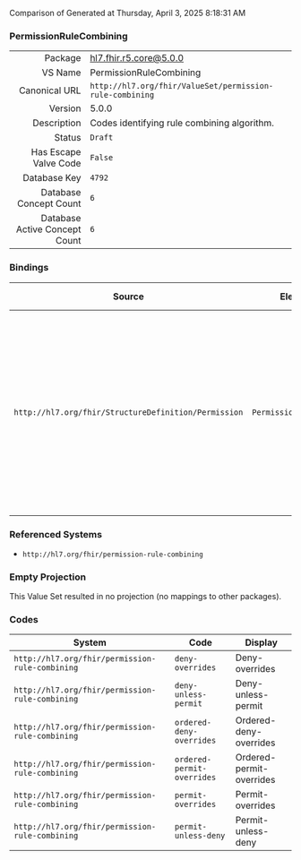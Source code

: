 Comparison of 
Generated at Thursday, April 3, 2025 8:18:31 AM

### PermissionRuleCombining

|      |     |
| ---: | --- |
| Package | hl7.fhir.r5.core@5.0.0 |
| VS Name | PermissionRuleCombining |
| Canonical URL | `http://hl7.org/fhir/ValueSet/permission-rule-combining` |
| Version | 5.0.0 |
| Description | Codes identifying rule combining algorithm. |
| Status | `Draft` |
| Has Escape Valve Code | `False` |
| Database Key | `4792` |
| Database Concept Count | `6` |
| Database Active Concept Count | `6` |
### Bindings

| Source | Element | Binding | Strength | Element Short |
| ------ | ------- | ------- | -------- | ------------- |
| `http://hl7.org/fhir/StructureDefinition/Permission` | `Permission.combining` | `http://hl7.org/fhir/ValueSet/permission-rule-combining\|5.0.0` | `Required` | deny-overrides \| permit-overrides \| ordered-deny-overrides \| ordered-permit-overrides \| deny-unless-permit \| permit-unless-deny |

### Referenced Systems

* `http://hl7.org/fhir/permission-rule-combining`
### Empty Projection

This Value Set resulted in no projection (no mappings to other packages).

### Codes

| System | Code | Display |
| ------ | ---- | ------- |
| `http://hl7.org/fhir/permission-rule-combining` | `deny-overrides` | Deny-overrides |
| `http://hl7.org/fhir/permission-rule-combining` | `deny-unless-permit` | Deny-unless-permit |
| `http://hl7.org/fhir/permission-rule-combining` | `ordered-deny-overrides` | Ordered-deny-overrides |
| `http://hl7.org/fhir/permission-rule-combining` | `ordered-permit-overrides` | Ordered-permit-overrides |
| `http://hl7.org/fhir/permission-rule-combining` | `permit-overrides` | Permit-overrides |
| `http://hl7.org/fhir/permission-rule-combining` | `permit-unless-deny` | Permit-unless-deny |
